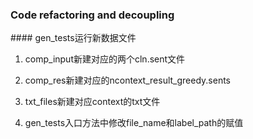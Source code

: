 ### Code refactoring and decoupling

#### gen_tests运行新数据文件

1. comp_input新建对应的两个cln.sent文件
  
2. comp_res新建对应的ncontext_result_greedy.sents
  
3. txt_files新建对应context的txt文件
  
4. gen_tests入口方法中修改file_name和label_path的赋值